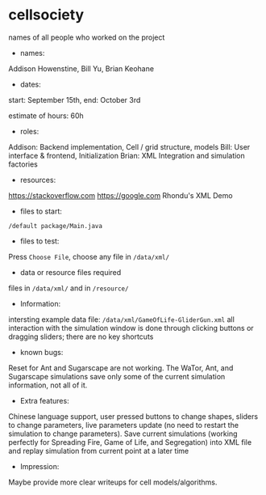 # cellsociety 

names of all people who worked on the project
* names:

Addison Howenstine, Bill Yu, Brian Keohane

* dates:

start: September 15th, end: October 3rd

estimate of hours: 60h

* roles:

Addison: Backend implementation, Cell / grid structure, models
Bill: User interface & frontend, Initialization
Brian: XML Integration and simulation factories

* resources:

https://stackoverflow.com
https://google.com
Rhondu's XML Demo

* files to start:

`/default package/Main.java`

* files to test:

Press `Choose File`, choose any file in `/data/xml/`

* data or resource files required

files in `/data/xml/` and in `/resource/`

* Information:

intersting example data file: `/data/xml/GameOfLife-GliderGun.xml`
all interaction with the simulation window is done through clicking buttons or
dragging sliders; there are no key shortcuts

* known bugs:

Reset for Ant and Sugarscape are not working. The WaTor, Ant, and Sugarscape simulations save
only some of the current simulation information, not all of it. 

* Extra features:

Chinese language support, user pressed buttons to change shapes, sliders to change parameters, live parameters update (no need to restart the simulation to change parameters). Save current simulations
(working perfectly for Spreading Fire, Game of Life, and Segregation) into XML file and replay simulation
from current point at a later time

* Impression:

Maybe provide more clear writeups for cell models/algorithms.
